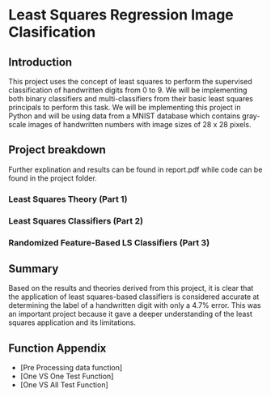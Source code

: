 # Least Squares Regression Image Clasification

## Introduction
This project uses the concept of least squares to perform the supervised classification of handwritten digits from 0 to 9. We will be implementing both binary classifiers and multi-classifiers from their basic least squares principals to perform this task. We will be implementing this project in Python and will be using data from a MNIST database which contains gray-scale images of handwritten numbers with image sizes of 28 x 28 pixels. 

## Project breakdown
  Further explination and results can be found in report.pdf while code can be found in the project folder. 
  

### Least Squares Theory (Part 1)

### Least Squares Classifiers (Part 2)

### Randomized Feature-Based LS Classifiers (Part 3)

## Summary
Based on the results and theories derived from this project, it is clear that the application of least squares-based classifiers is considered accurate at determining the label of a handwritten digit with only a 4.7% error. This was an important project because it gave a deeper understanding of the least squares application and its limitations.

## Function Appendix
- [Pre Processing data function]
- [One VS One Test Function]
- [One VS All Test Function]
